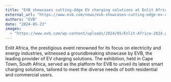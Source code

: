 ```yaml
---
title: "EVB showcases cutting-ddge EV charging solutions at Enlit Africa"
external_url: "https://www.evb.com/news/evb-showcases-cutting-edge-ev-charging-solutions-at-enlit-africa/"
authors: "EVB"
date: "2024-05-23"
images:
  - "https://www.evb.com/wp-content/uploads/2024/05/Enlit-Africa-2024.webp"
---
```


Enlit Africa, the prestigious event renowned for its focus on electricity and energy industries, witnessed a groundbreaking showcase by EVB, the leading provider of EV charging solutions. The exhibition, held in Cape Town, South Africa, served as the platform for EVB to unveil its latest smart charging solutions, tailored to meet the diverse needs of both residential and commercial users.